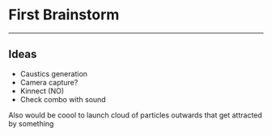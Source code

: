 # First Brainstorm
---
## Ideas
- Caustics generation
- Camera capture?
- Kinnect (NO)
- Check combo with sound

Also would be coool to launch cloud of particles outwards that get attracted by something
